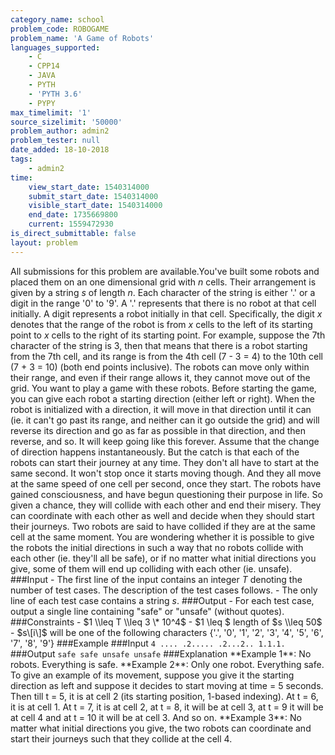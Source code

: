 ```yaml
---
category_name: school
problem_code: ROBOGAME
problem_name: 'A Game of Robots'
languages_supported:
    - C
    - CPP14
    - JAVA
    - PYTH
    - 'PYTH 3.6'
    - PYPY
max_timelimit: '1'
source_sizelimit: '50000'
problem_author: admin2
problem_tester: null
date_added: 18-10-2018
tags:
    - admin2
time:
    view_start_date: 1540314000
    submit_start_date: 1540314000
    visible_start_date: 1540314000
    end_date: 1735669800
    current: 1559472930
is_direct_submittable: false
layout: problem
---
```

All submissions for this problem are available.You've built some robots and placed them on an one dimensional grid with $n$ cells. Their arrangement is given by a string $s$ of length $n$. Each character of the string is either '.' or a digit in the range '0' to '9'. A '.' represents that there is no robot at that cell initially. A digit represents a robot initially in that cell. Specifically, the digit $x$ denotes that the range of the robot is from $x$ cells to the left of its starting point to $x$ cells to the right of its starting point. For example, suppose the 7th character of the string is 3, then that means that there is a robot starting from the 7th cell, and its range is from the 4th cell (7 - 3 = 4) to the 10th cell (7 + 3 = 10) (both end points inclusive). The robots can move only within their range, and even if their range allows it, they cannot move out of the grid. You want to play a game with these robots. Before starting the game, you can give each robot a starting direction (either left or right). When the robot is initialized with a direction, it will move in that direction until it can (ie. it can't go past its range, and neither can it go outside the grid) and will reverse its direction and go as far as possible in that direction, and then reverse, and so. It will keep going like this forever. Assume that the change of direction happens instantaneously. But the catch is that each of the robots can start their journey at any time. They don't all have to start at the same second. It won't stop once it starts moving though. And they all move at the same speed of one cell per second, once they start. The robots have gained consciousness, and have begun questioning their purpose in life. So given a chance, they will collide with each other and end their misery. They can coordinate with each other as well and decide when they should start their journeys. Two robots are said to have collided if they are at the same cell at the same moment. You are wondering whether it is possible to give the robots the initial directions in such a way that no robots collide with each other (ie. they'll all be safe), or if no matter what initial directions you give, some of them will end up colliding with each other (ie. unsafe). ###Input - The first line of the input contains an integer $T$ denoting the number of test cases. The description of the test cases follows. - The only line of each test case contains a string $s$. ###Output - For each test case, output a single line containing "safe" or "unsafe" (without quotes). ###Constraints - $1 \\leq T \\leq 3 \* 10^4$ - $1 \\leq $ length of $s \\leq 50$ - $s\[i\]$ will be one of the following characters {'.', '0', '1', '2', '3', '4', '5', '6', '7', '8', '9'} ###Example ###Input ``` 4 .... .2..... .2...2.. 1.1.1. ``` ###Output ``` safe safe unsafe unsafe ``` ###Explanation \*\*Example 1\*\*: No robots. Everything is safe. \*\*Example 2\*\*: Only one robot. Everything safe. To give an example of its movement, suppose you give it the starting direction as left and suppose it decides to start moving at time = 5 seconds. Then till t = 5, it is at cell 2 (its starting position, 1-based indexing). At t = 6, it is at cell 1. At t = 7, it is at cell 2, at t = 8, it will be at cell 3, at t = 9 it will be at cell 4 and at t = 10 it will be at cell 3. And so on. \*\*Example 3\*\*: No matter what initial directions you give, the two robots can coordinate and start their journeys such that they collide at the cell 4.
